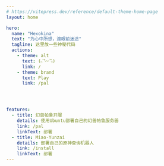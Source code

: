 ```yaml
---
# https://vitepress.dev/reference/default-theme-home-page
layout: home

hero:
  name: "Hexokina"
  text: "为心中所想，渡眼前迷途"
  tagline: 这里放一些神秘代码
  actions:
    - theme: alt
      text: (˵¯͒〰¯͒˵)
      link: /
    - theme: brand
      text: Play
      link: /pal




features:
  - title: 幻兽帕鲁开服
    details: 使用Ubuntu部署自己的幻兽帕鲁服务器
    link: /pal
    linkText: 部署
  - title: Miao-Yunzai
    details: 部署自己的原神查询机器人
    link: /install
    linkText: 部署
---
```


